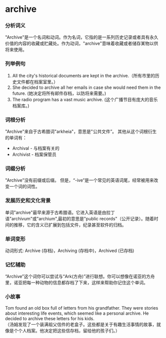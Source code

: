 # archive

### 分析词义

  

"Archive"是一个名词和动词。作为名词，它指的是一系列历史记录或者具有永久价值的内容的收藏或贮藏处。作为动词，"archive"意味着收藏或者储存某物以供将来使用。

  

### 列举例句

  

1.  All the city's historical documents are kept in the archive.（所有市里的历史文件都在档案室里。）
2.  She decided to archive all her emails in case she would need them in the future. (她决定将所有邮件存档，以防将来需要。)
3.  The radio program has a vast music archive. (这个广播节目有庞大的音乐档案库。)

  

### 词根分析

  

"Archive"来自于古希腊词"arkheia"，意思是"公共文件”。 其他从这个词根衍生的单词有：

  

*   Archival - 与档案有关的
*   Archivist - 档案保管员

  

### 词缀分析

  

"Archive"没有前缀或后缀。 但是，“-ive”是一个常见的英语词尾，经常被用来改变一个词的词性。

  

### 发展历史和文化背景

  

单词"archive"最早来源于古希腊语。它进入英语是由拉丁语"archivum"或"archium",最初的意思是"public records"（公开记录）。随着时间的推移，它的含义已扩展到包括文件，纪录甚至软件的归档。

  

### 单词变形

  

动词形式: Archive (存档)，Archiving (存档中)，Archived (已存档)

  

### 记忆辅助

  

“Archive”这个词你可以尝试与“Ark(方舟)”进行联想。你可以想像在诺亚的方舟里，诺亚把每一种动物的信息都存档了下来，这样来帮助你记住这个单词。

  

### 小故事

  

Tom found an old box full of letters from his grandfather. They were stories about interesting life events, which seemed like a personal archive. He decided to archive these letters for his kids.  
（汤姆发现了一个装满祖父信件的老盒子。这些都是关于有趣生活事情的故事，就像是个个人档案。他决定把这些信存档，留给他的孩子们。）
